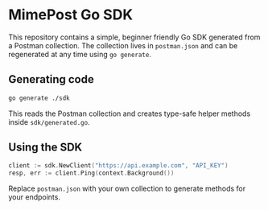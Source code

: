 # MimePost Go SDK

This repository contains a simple, beginner friendly Go SDK generated from a
Postman collection. The collection lives in `postman.json` and can be
regenerated at any time using `go generate`.

## Generating code

```bash
go generate ./sdk
```

This reads the Postman collection and creates type-safe helper methods inside
`sdk/generated.go`.

## Using the SDK

```go
client := sdk.NewClient("https://api.example.com", "API_KEY")
resp, err := client.Ping(context.Background())
```

Replace `postman.json` with your own collection to generate methods for your
endpoints.
